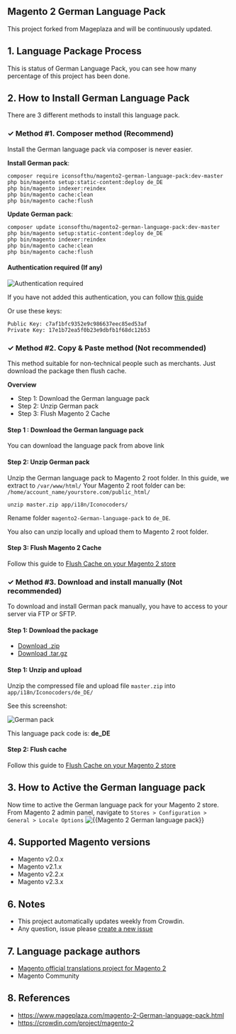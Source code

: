 ## Magento 2 German Language Pack

This project forked from Mageplaza and will be continuously updated.

## 1. Language Package Process

This is status of German Language Pack, you can see how many percentage of this project has been done.

## 2. How to Install German Language Pack

There are 3 different methods to install this language pack.

### ✓ Method #1. Composer method (Recommend)
Install the German language pack via composer is never easier.

**Install German pack**:

```
composer require iconsofthu/magento2-german-language-pack:dev-master
php bin/magento setup:static-content:deploy de_DE
php bin/magento indexer:reindex
php bin/magento cache:clean
php bin/magento cache:flush
```

**Update  German pack**:

```
composer update iconsofthu/magento2-german-language-pack:dev-master
php bin/magento setup:static-content:deploy de_DE
php bin/magento indexer:reindex
php bin/magento cache:clean
php bin/magento cache:flush

```

#### Authentication required (If any)

![Authentication required](https://cdn.mageplaza.com/media/general/dmryiPk.png)

If you have not added this authentication, you can follow [this guide](http://devdocs.magento.com/guides/v2.0/install-gde/prereq/connect-auth.html)

Or use these keys:

```
Public Key: c7af1bfc9352e9c986637eec85ed53af
Private Key: 17e1b72ea5f0b23e9dbfb1f68dc12b53
```

### ✓ Method #2. Copy & Paste method (Not recommended)

This method suitable for non-technical people such as merchants. Just download the package then flush cache.

**Overview**

- Step 1: Download the German language pack
- Step 2: Unzip German pack
- Step 3: Flush Magento 2 Cache

#### Step 1 : Download the German language pack

You can download the language pack from above link

#### Step 2: Unzip German pack

Unzip the German language pack to Magento 2 root folder. In this guide, we extract to `/var/www/html/`
Your Magento 2 root folder can be: `/home/account_name/yourstore.com/public_html/`

```
unzip master.zip app/i18n/Iconocoders/
```

Rename folder `magento2-German-language-pack` to `de_DE`.

You also can unzip locally and upload them to Magento 2 root folder.

#### Step 3: Flush Magento 2 Cache

Follow this guide to [Flush Cache on your Magento 2 store](https://www.mageplaza.com/kb/how-flush-enable-disable-cache.html)

### ✓ Method #3. Download and install manually (Not recommended)

To download and install German pack manually, you have to access to your server via FTP or SFTP.

#### Step 1: Download the package

- [Download .zip](https://github.com/iconsofthu/magento2-german-language-pack/archive/master.zip)
- [Download .tar.gz](https://github.com/iconsofthu/magento2-german-language-pack/tarball/master)

#### Step 1: Unzip and upload

Unzip the compressed file and upload file `master.zip` into `app/i18n/Iconocoders/de_DE/`

See this screenshot:

![German pack](https://cdn3.mageplaza.com/media/general/language-pack.png)

This language pack code is: **de_DE**

#### Step 2: Flush cache

Follow this guide to [Flush Cache on your Magento 2 store](https://www.mageplaza.com/kb/how-flush-enable-disable-cache.html)


## 3. How to Active the German language pack 

Now time to active the German language pack for your Magento 2 store. From Magento 2 admin panel, navigate to `Stores > Configuration > General > Locale Options`
![{{Magento 2 German language pack}}](https://cdn.mageplaza.com/media/general/aPSUA0l.png)

## 4. Supported Magento versions

- Magento v2.0.x
- Magento v2.1.x
- Magento v2.2.x
- Magento v2.3.x

## 6. Notes 

- This project automatically updates weekly from Crowdin.
- Any question, issue please [create a new issue](https://github.com/iconsofthu/magento2-german-language-pack/issues/new)

## 7. Language package authors

- [Magento official translations project for Magento 2](https://crowdin.com/project/magento-2)
- Magento Community

## 8. References 

- https://www.mageplaza.com/magento-2-German-language-pack.html
- https://crowdin.com/project/magento-2


